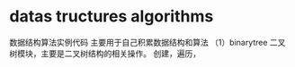 # datas tructures algorithms
数据结构算法实例代码
主要用于自己积累数据结构和算法
（1）binarytree  二叉树模块，主要是二叉树结构的相关操作。
   创建，遍历，

